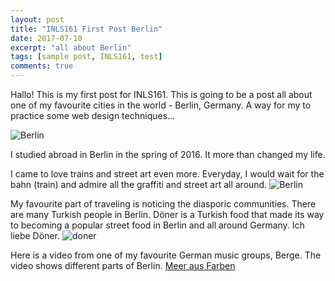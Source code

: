 ```yaml
---
layout: post
title: "INLS161 First Post Berlin"
date: 2017-07-10
excerpt: "all about Berlin"
tags: [sample post, INLS161, test]
comments: true
---
```


Hallo!
This is my first post for INLS161. 
This is going to be a post all about one of my favourite cities in the world - Berlin, Germany.
A way for my to practice some web design techniques...

![Berlin](http://static1.squarespace.com/static/5655cbf9e4b0e19716f2f024/56741a0c25981db6c79838c2/589342c3bf629adabaf15e63/1486131593694/berlin.jpg?format=1000w)

I studied abroad in Berlin in the spring of 2016.
It more than changed my life. 

I came to love trains and street art even more. Everyday, I would wait for the bahn (train) and admire all the graffiti and street art all around. 
![Berlin](http://lydiatnguyen.github.io/assets/img/berlin.jpg)

My favourite part of traveling is noticing the diasporic communities. There are many Turkish people in Berlin. 
Döner is a Turkish food that made its way to becoming a popular street food in Berlin and all around Germany.
Ich liebe Döner. 
![doner](http://lydiatnguyen.github.io/assets/img/doner.jpg)

Here is a video from one of my favourite German music groups, Berge. The video shows different parts of Berlin.
[Meer aus Farben](https://youtu.be/RSvy8BsRMj4)





